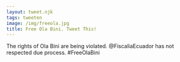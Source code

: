 ```yaml
---
layout: tweet.njk
tags: tweeten
image: /img/freeola.jpg
title: Free Ola Bini. Tweet This!
---
```

The rights of Ola Bini are being violated. @FiscaliaEcuador has not
respected due process. #FreeOlaBini
